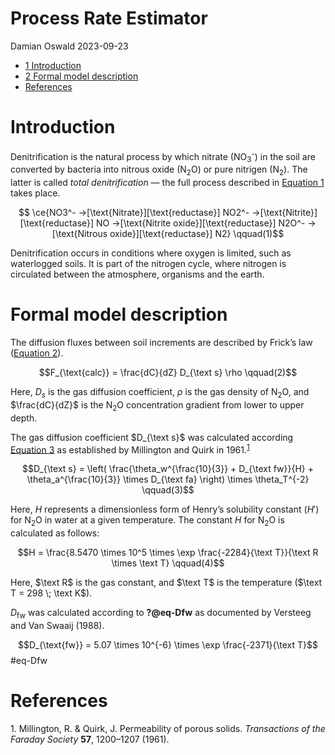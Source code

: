 # Process Rate Estimator
Damian Oswald
2023-09-23

- [<span class="toc-section-number">1</span>
  Introduction](#introduction)
- [<span class="toc-section-number">2</span> Formal model
  description](#formal-model-description)
- [References](#references)

# Introduction

Denitrification is the natural process by which nitrate
(NO<sub>3</sub><sup>-</sup>) in the soil are converted by bacteria into
nitrous oxide (N<sub>2</sub>O) or pure nitrigen (N<sub>2</sub>). The
latter is called *total denitrification* — the full process described in
[Equation 1](#eq-denitrification) takes place.

<span id="eq-denitrification">$$
\ce{NO3^- ->[\text{Nitrate}][\text{reductase}] NO2^- ->[\text{Nitrite}][\text{reductase}] NO ->[\text{Nitrite oxide}][\text{reductase}] N2O^- ->[\text{Nitrous oxide}][\text{reductase}] N2}
 \qquad(1)$$</span>

Denitrification occurs in conditions where oxygen is limited, such as
waterlogged soils. It is part of the nitrogen cycle, where nitrogen is
circulated between the atmosphere, organisms and the earth.

# Formal model description

The diffusion fluxes between soil increments are described by Frick’s
law ([Equation 2](#eq-frick)).

<span id="eq-frick">$$F_{\text{calc}} = \frac{dC}{dZ} D_{\text s} \rho \qquad(2)$$</span>

Here, $D_s$ is the gas diffusion coefficient, $\rho$ is the gas density
of N<sub>2</sub>O, and $\frac{dC}{dZ}$ is the N<sub>2</sub>O
concentration gradient from lower to upper depth.

The gas diffusion coefficient $D_{\text s}$ was calculated according
[Equation 3](#eq-MillingtonQuirk) as established by Millington and Quirk
in 1961.<sup>[1](#ref-millington1961permeability)</sup>

<span id="eq-MillingtonQuirk">$$D_{\text s} = \left( \frac{\theta_w^{\frac{10}{3}} + D_{\text fw}}{H} + \theta_a^{\frac{10}{3}} \times D_{\text fa} \right) \times \theta_T^{-2} \qquad(3)$$</span>

Here, $H$ represents a dimensionless form of Henry’s solubility constant
($H'$) for N<sub>2</sub>O in water at a given temperature. The constant
$H$ for N<sub>2</sub>O is calculated as follows:

<span id="eq-H">$$H = \frac{8.5470 \times 10^5 \times \exp \frac{-2284}{\text T}}{\text R \times \text T} \qquad(4)$$</span>

Here, $\text R$ is the gas constant, and $\text T$ is the temperature
($\text T = 298 \; \text K$).

$D_{\text{fw}}$ was calculated according to **?@eq-Dfw** as documented
by Versteeg and Van Swaaij (1988).

$$D_{\text{fw}} = 5.07 \times 10^{-6} \times \exp \frac{-2371}{\text T}$$\#eq-Dfw

# References

<div id="refs" class="references csl-bib-body" line-spacing="2">

<div id="ref-millington1961permeability" class="csl-entry">

<span class="csl-left-margin">1.
</span><span class="csl-right-inline">Millington, R. & Quirk, J.
Permeability of porous solids. *Transactions of the Faraday Society*
**57**, 1200–1207 (1961).</span>

</div>

</div>
